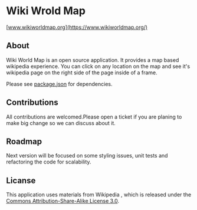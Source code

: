# Wiki Wrold Map
[www.wikiworldmap.org](https://www.wikiworldmap.org/)  

## About
Wiki World Map is an open source application. It provides a map based wikipedia experience. You can click on any location on the map and see it's wikipedia page on the right side of the page inside of a frame. 

Please see [package.json](https://github.com/renown93/Wiki-World-Map/blob/master/package.json) for dependencies.

## Contributions
All contributions are welcomed.Please open a ticket if you are planing to make big change so we can discuss about it.  

## Roadmap
Next version will be focused on some styling issues, unit tests and refactoring the code for scalability.

## Licanse  
This application uses materials from Wikipedia , which is released under the [Commons Attribution-Share-Alike License 3.0](https://creativecommons.org/licenses/by-sa/3.0/).
